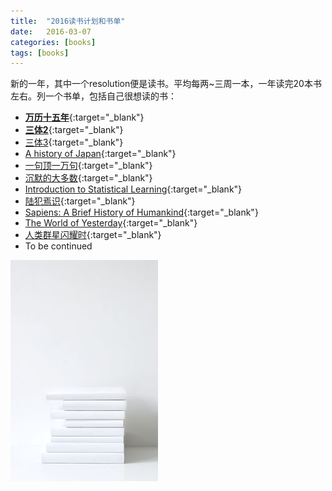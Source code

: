 ```yaml
---
title:  "2016读书计划和书单"
date:   2016-03-07
categories: [books]
tags: [books]
---
```

新的一年，其中一个resolution便是读书。平均每两~三周一本，一年读完20本书左右。列一个书单，包括自己很想读的书：   
- [**万历十五年**](https://book.douban.com/subject/25893465/){:target="_blank"}    
- [**三体2**](https://book.douban.com/subject/26427703/){:target="_blank"}    
- [三体3](https://book.douban.com/subject/26427705/){:target="_blank"}  
- [A history of Japan](https://book.douban.com/subject/11879367/){:target="_blank"}  
- [一句顶一万句](https://book.douban.com/subject/3633461/){:target="_blank"}  
- [沉默的大多数](https://book.douban.com/subject/3901880/){:target="_blank"}     
- [Introduction to Statistical Learning](https://book.douban.com/subject/21706191/){:target="_blank"}   
- [陆犯焉识](https://book.douban.com/subject/6880158/){:target="_blank"}     
- [Sapiens: A Brief History of Humankind](https://book.douban.com/subject/25904521/){:target="_blank"}  
- [The World of Yesterday](https://book.douban.com/subject/20545453/){:target="_blank"}  
- [人类群星闪耀时](https://book.douban.com/subject/6783783/){:target="_blank"}   
- To be continued 

![bookpic](/images/blogs/bookpic.jpg)


